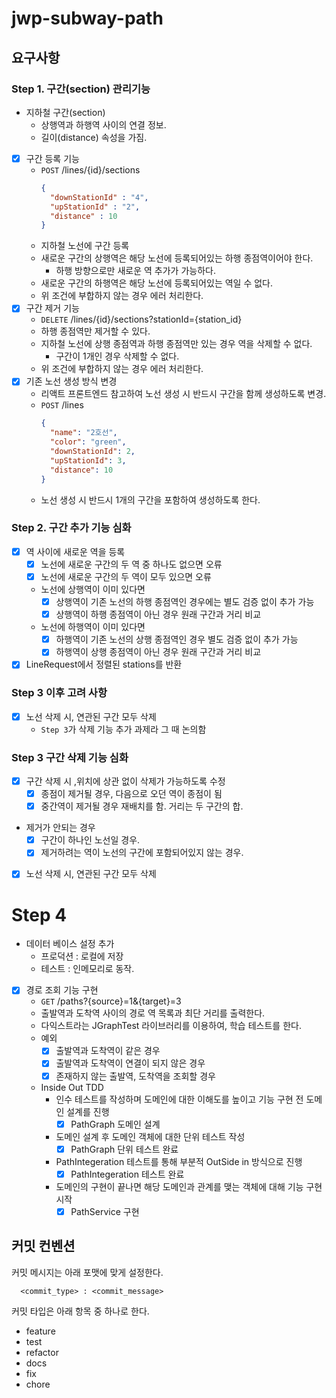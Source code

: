 # jwp-subway-path

## 요구사항

### Step 1. 구간(section) 관리기능

- 지하철 구간(section)
    - 상행역과 하행역 사이의 연결 정보.
    - 길이(distance) 속성을 가짐.
- [x] 구간 등록 기능
    - `POST` /lines/{id}/sections
      ```json
      {
        "downStationId" : "4",
        "upStationId" : "2",
        "distance" : 10
      }
      ```
    - 지하철 노선에 구간 등록
    - 새로운 구간의 상행역은 해당 노선에 등록되어있는 하행 종점역이어야 한다.
        - 하행 방향으로만 새로운 역 추가가 가능하다.
    - 새로운 구간의 하행역은 해당 노선에 등록되어있는 역일 수 없다.
    - 위 조건에 부합하지 않는 경우 에러 처리한다.
- [x] 구간 제거 기능
    - `DELETE` /lines/{id}/sections?stationId={station_id}
    - 하행 종점역만 제거할 수 있다.
    - 지하철 노선에 상행 종점역과 하행 종점역만 있는 경우 역을 삭제할 수 없다.
        - 구간이 1개인 경우 삭제할 수 없다.
    - 위 조건에 부합하지 않는 경우 에러 처리한다.
- [x] 기존 노선 생성 방식 변경
    - 리액트 프론트엔드 참고하여 노선 생성 시 반드시 구간을 함께 생성하도록 변경.
    - `POST` /lines
      ```json
      {
        "name": "2호선",
        "color": "green",
        "downStationId": 2,
        "upStationId": 3,
        "distance": 10
      }
      ```
    - 노선 생성 시 반드시 1개의 구간을 포함하여 생성하도록 한다.

### Step 2. 구간 추가 기능 심화

- [x] 역 사이에 새로운 역을 등록
    - [x] 노선에 새로운 구간의 두 역 중 하나도 없으면 오류
    - [x] 노선에 새로운 구간의 두 역이 모두 있으면 오류
    - 노선에 상행역이 이미 있다면
        - [x] 상행역이 기존 노선의 하행 종점역인 경우에는 별도 검증 없이 추가 가능
        - [x] 상행역이 하행 종점역이 아닌 경우 원래 구간과 거리 비교
    - 노선에 하행역이 이미 있다면
        - [x] 하행역이 기존 노선의 상행 종점역인 경우 별도 검증 없이 추가 가능
        - [x] 하행역이 상행 종점역이 아닌 경우 원래 구간과 거리 비교
- [x] LineRequest에서 정렬된 stations를 반환

### Step 3 이후 고려 사항

- [x] 노선 삭제 시, 연관된 구간 모두 삭제
    - `Step 3`가 삭제 기능 추가 과제라 그 때 논의함

### Step 3 구간 삭제 기능 심화
- [x] 구간 삭제 시 ,위치에 상관 없이 삭제가 가능하도록 수정
  - [x] 종점이 제거될 경우, 다음으로 오던 역이 종점이 됨 
  - [x] 중간역이 제거될 경우 재배치를 함. 거리는 두 구간의 합.
- 제거가 안되는 경우
  - [x] 구간이 하나인 노선일 경우.
  - [x] 제거하려는 역이 노선의 구간에 포함되어있지 않는 경우.
- [x] 노선 삭제 시, 연관된 구간 모두 삭제


# Step 4
- 데이터 베이스 설정 추가
    - 프로덕션 : 로컬에 저장
    - 테스트 : 인메모리로 동작. 
- [x] 경로 조회 기능 구현
  - `GET` /paths?{source}=1&{target}=3
  - 출발역과 도착역 사이의 경로 역 목록과 최단 거리를 출력한다. 
  - 다익스트라는 JGraphTest 라이브러리를 이용하여, 학습 테스트를 한다.
  - 예외 
    - [X] 출발역과 도착역이 같은 경우
    - [x] 출발역과 도착역이 연결이 되지 않은 경우
    - [x] 존재하지 않는 출발역, 도착역을 조회할 경우
  - Inside Out TDD 
    - 인수 테스트를 작성하며 도메인에 대한 이해도를 높이고 기능 구현 전 도메인 설계를 진행 
      - [x] PathGraph 도메인 설계
    - 도메인 설계 후 도메인 객체에 대한 단위 테스트 작성 
      - [x] PathGraph 단위 테스트 완료
    - PathIntegeration 테스트를 통해 부분적 OutSide in 방식으로 진행
      - [x] PathIntegeration 테스트 완료
    - 도메인의 구현이 끝나면 해당 도메인과 관계를 맺는 객체에 대해 기능 구현 시작
      - [x] PathService 구현
## 커밋 컨벤션

커밋 메시지는 아래 포맷에 맞게 설정한다.

```shell
  <commit_type> : <commit_message>
```

커밋 타입은 아래 항목 중 하나로 한다.

- feature
- test
- refactor
- docs
- fix
- chore

